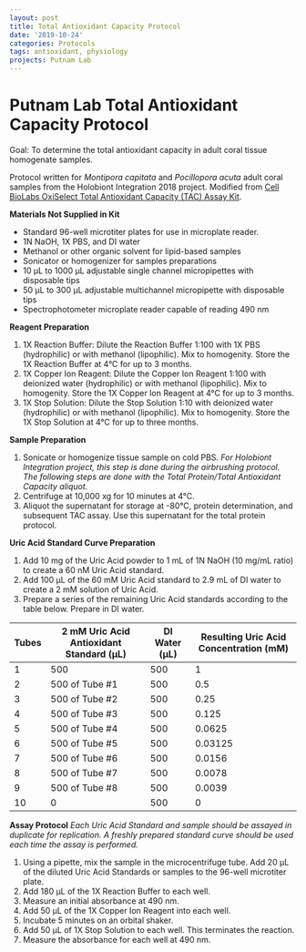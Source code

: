 ```yaml
---
layout: post
title: Total Antioxidant Capacity Protocol
date: '2019-10-24'
categories: Protocols
tags: antioxidant, physiology
projects: Putnam Lab
---
```


# Putnam Lab Total Antioxidant Capacity Protocol

Goal: To determine the total antioxidant capacity in adult coral tissue homogenate samples.  

Protocol written for *Montipora capitata* and *Pocillopora acuta* adult coral samples from the Holobiont Integration 2018 project. Modified from [Cell BioLabs OxiSelect Total Antioxidant Capacity (TAC) Assay Kit](https://www.cellbiolabs.com/total-antioxidant-capacity-tac-assay?gclid=EAIaIQobChMIiI6EtZK15QIVBKSzCh0uSw7pEAAYAyAAEgID-_D_BwE).

**Materials Not Supplied in Kit**
- Standard 96-well microtiter plates for use in microplate reader.  
- 1N NaOH, 1X PBS, and DI water  
- Methanol or other organic solvent for lipid-based samples  
- Sonicator or homogenizer for samples preparations  
- 10 μL to 1000 μL adjustable single channel micropipettes with disposable tips  
- 50 μL to 300 μL adjustable multichannel micropipette with disposable tips  
- Spectrophotometer microplate reader capable of reading 490 nm

**Reagent Preparation**
1. 1X Reaction Buffer: Dilute the Reaction Buffer 1:100 with 1X PBS (hydrophilic) or with methanol (lipophilic). Mix to homogenity. Store the 1X Reaction Buffer at 4&deg;C for up to 3 months.  
2. 1X Copper Ion Reagent: Dilute the Copper Ion Reagent 1:100 with deionized water (hydrophilic) or with methanol (lipophilic). Mix to homogenity. Store the 1X Copper Ion Reagent at 4&deg;C for up to 3 months.  
3. 1X Stop Solution: Dilute the Stop Solution 1:10 with deionized water (hydrophilic) or with methanol (lipophilic). Mix to homogenity. Store the 1X Stop Solution at 4&deg;C for up to three months.  

**Sample Preparation**
1. Sonicate or homogenize tissue sample on cold PBS. *For Holobiont Integration project, this step is done during the airbrushing protocol. The following steps are done with the Total Protein/Total Antioxidant Capacity aliquot.*  
2. Centrifuge at 10,000 xg for 10 minutes at 4&deg;C.  
3. Aliquot the supernatant for storage at -80&deg;C, protein determination, and subsequent TAC assay. Use this supernatant for the total protein protocol.

**Uric Acid Standard Curve Preparation**  
1. Add 10 mg of the Uric Acid powder to 1 mL of 1N NaOH (10 mg/mL ratio) to create a 60 nM Uric Acid standard.   
2. Add 100 μL of the 60 mM Uric Acid standard to 2.9 mL of DI water to create a 2 mM solution of Uric Acid.
3. Prepare a series of the remaining Uric Acid standards according to the table below. Prepare in DI water.  

| Tubes | 2 mM Uric Acid Antioxidant Standard (μL) | DI Water (μL) | Resulting Uric Acid Concentration (mM) |
|-------|------------------------------------------|---------------|----------------------------------------|
| 1     | 500                                      | 500           | 1                                      |
| 2     | 500 of Tube #1                           | 500           | 0.5                                    |
| 3     | 500 of Tube #2                           | 500           | 0.25                                   |
| 4     | 500 of Tube #3                           | 500           | 0.125                                  |
| 5     | 500 of Tube #4                           | 500           | 0.0625                                 |
| 6     | 500 of Tube #5                           | 500           | 0.03125                                |
| 7     | 500 of Tube #6                           | 500           | 0.0156                                 |
| 8     | 500 of Tube #7                           | 500           | 0.0078                                 |
| 9     | 500 of Tube #8                           | 500           | 0.0039                                 |
| 10    | 0                                        | 500           | 0                                      |

**Assay Protocol**
*Each Uric Acid Standard and sample should be assayed in duplicate for replication. A freshly prepared standard curve should be used each time the assay is performed.*
1. Using a pipette, mix the sample in the microcentrifuge tube. Add 20 μL of the diluted Uric Acid Standards or samples to the 96-well microtiter plate.    
2. Add 180 μL of the 1X Reaction Buffer to each well.  
3. Measure an initial absorbance at 490 nm.  
4. Add 50 μL of the 1X Copper Ion Reagent into each well.  
5. Incubate 5 minutes on an orbital shaker.  
6. Add 50 μL of 1X Stop Solution to each well. This terminates the reaction.  
7. Measure the absorbance for each well at 490 nm.
